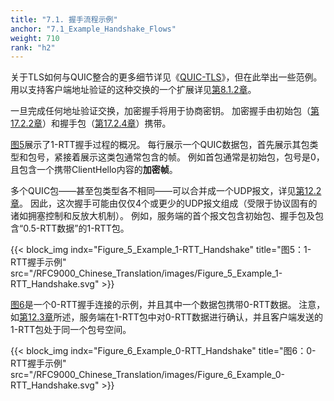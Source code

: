 ```yaml
---
title: "7.1. 握手流程示例"
anchor: "7.1_Example_Handshake_Flows"
weight: 710
rank: "h2"
---
```


关于TLS如何与QUIC整合的更多细节详见《[QUIC-TLS](https://www.rfc-editor.org/info/rfc9001)》，但在此举出一些范例。
用以支持客户端地址验证的这种交换的一个扩展详见[第8.1.2章](#8.1.2_Address_Validation_Using_Retry_Packets)。

一旦完成任何地址验证交换，加密握手将用于协商密钥。
加密握手由初始包（[第17.2.2章](#17.2.2_Initial_Packet)）和握手包（[第17.2.4章](#17.2.4_Handshake_Packet)）携带。

[图5](#Figure_5_Example_1-RTT_Handshake)展示了1-RTT握手过程的概况。
每行展示一个QUIC数据包，首先展示其包类型和包号，紧接着展示这类包通常包含的帧。
例如首包通常是初始包，包号是0，且包含一个携带ClientHello内容的**加密帧**。

多个QUIC包——甚至包类型各不相同——可以合并成一个UDP报文，详见[第12.2章](#12.2_Coalescing_Packets)。
因此，这次握手可能由仅仅4个或更少的UDP报文组成（受限于协议固有的诸如拥塞控制和反放大机制）。
例如，服务端的首个报文包含初始包、握手包及包含“0.5-RTT数据”的1-RTT包。

{{< block_img
indx="Figure_5_Example_1-RTT_Handshake"
title="图5：1-RTT握手示例"
src="/RFC9000_Chinese_Translation/images/Figure_5_Example_1-RTT_Handshake.svg" >}}

[图6](#Figure_6_Example_0-RTT_Handshake)是一个0-RTT握手连接的示例，并且其中一个数据包携带0-RTT数据。
注意，如[第12.3章](#12.3_Packet_Numbers)所述，服务端在1-RTT包中对0-RTT数据进行确认，并且客户端发送的1-RTT包处于同一个包号空间。

{{< block_img
indx="Figure_6_Example_0-RTT_Handshake"
title="图6：0-RTT握手示例"
src="/RFC9000_Chinese_Translation/images/Figure_6_Example_0-RTT_Handshake.svg" >}}
